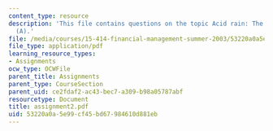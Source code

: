 ```yaml
---
content_type: resource
description: 'This file contains questions on the topic Acid rain: The Southern Company
  (A).'
file: /media/courses/15-414-financial-management-summer-2003/53220a0a5e99cf45bd67984610d881eb_assignment2.pdf
file_type: application/pdf
learning_resource_types:
- Assignments
ocw_type: OCWFile
parent_title: Assignments
parent_type: CourseSection
parent_uid: ce2fdaf2-ac43-bec7-a309-b98a05787abf
resourcetype: Document
title: assignment2.pdf
uid: 53220a0a-5e99-cf45-bd67-984610d881eb
---
```

